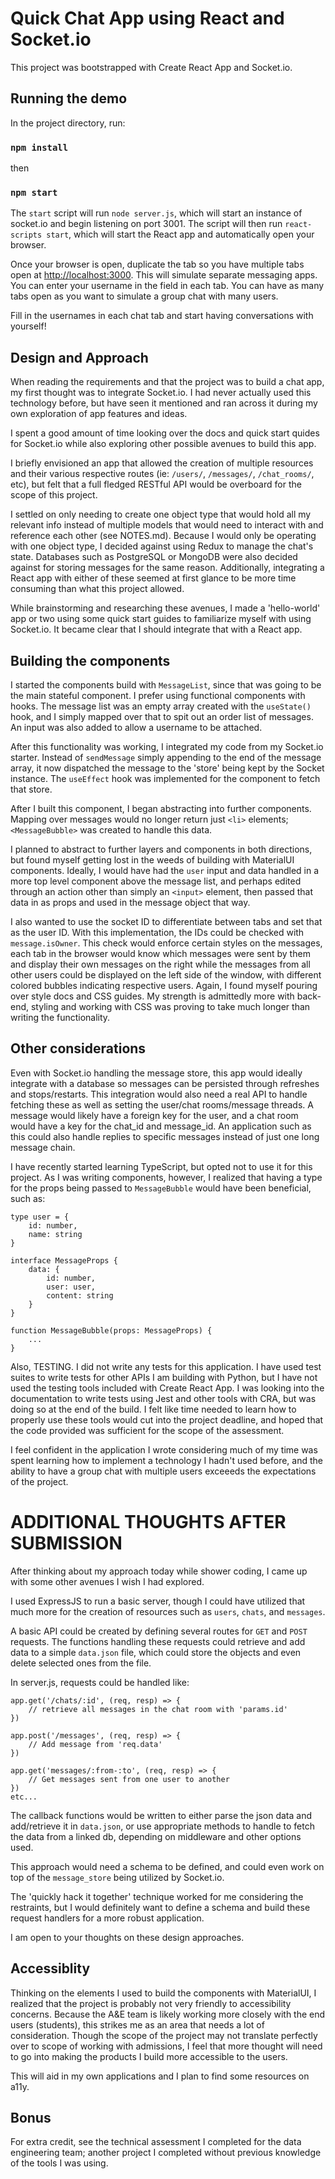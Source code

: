 # Quick Chat App using React and Socket.io

This project was bootstrapped with Create React App and Socket.io.

## Running the demo

In the project directory, run:

### `npm install` 

then

### `npm start`

The `start` script will run `node server.js`, which will start an instance of socket.io and begin listening on port 3001.
The script will then run `react-scripts start`, which will start the React app and automatically open your browser.

Once your browser is open, duplicate the tab so you have multiple tabs open at [http://localhost:3000](http://localhost:3000).
This will simulate separate messaging apps. You can enter your username in the field in each tab. You can have as many tabs open as you want to simulate a group chat with many users.

Fill in the usernames in each chat tab and start having conversations with yourself!


## Design and Approach

When reading the requirements and that the project was to build a chat app, my first thought was to integrate Socket.io. I had never actually used this technology before, but have seen it mentioned and ran across it during my own exploration of app features and ideas.

I spent a good amount of time looking over the docs and quick start quides for Socket.io while also exploring other possible avenues to build this app.

I briefly envisioned an app that allowed the creation of multiple resources and their various respective routes (ie: `/users/`, `/messages/`, `/chat_rooms/`, etc), but felt that a full fledged RESTful API would be overboard for the scope of this project.

I settled on only needing to create one object type that would hold all my relevant info instead of multiple models that would need to interact with and reference each other (see NOTES.md). Because I would only be operating with one object type, I decided against using Redux to manage the chat's state. Databases such as PostgreSQL or MongoDB were also decided against for storing messages for the same reason. Additionally, integrating a React app with either of these seemed at first glance to be more time consuming than what this project allowed.

While brainstorming and researching these avenues, I made a 'hello-world' app or two using some quick start guides to familiarize myself with using Socket.io. It became clear that I should integrate that with a React app.


## Building the components

I started the components build with `MessageList`, since that was going to be the main stateful component. I prefer using functional components with hooks. The message list was an empty array created with the `useState()` hook, and I simply mapped over that to spit out an order list of messages. An input was also added to allow a username to be attached.

After this functionality was working, I integrated my code from my Socket.io starter. Instead of `sendMessage` simply appending to the end of the message array, it now dispatched the message to the 'store' being kept by the Socket instance. The `useEffect` hook was implemented for the component to fetch that store.

After I built this component, I began abstracting into further components. Mapping over messages would no longer return just `<li>` elements; `<MessageBubble>` was created to handle this data. 

I planned to abstract to further layers and components in both directions, but found myself getting lost in the weeds of building with MaterialUI components. Ideally, I would have had the `user` input and data handled in a more top level component above the message list, and perhaps edited through an action other than simply an `<input>` element, then passed that data in as props and used in the message object that way.

I also wanted to use the socket ID to differentiate between tabs and set that as the user ID. With this implementation, the IDs could be checked with `message.isOwner`. This check would enforce certain styles on the messages, each tab in the browser would know which messages were sent by them and display their own messages on the right while the messages from all other users could be displayed on the left side of the window, with different colored bubbles indicating respective users. Again, I found myself pouring over style docs and CSS guides. My strength is admittedly more with back-end, styling and working with CSS was proving to take much longer than writing the functionality.


## Other considerations

Even with Socket.io handling the message store, this app would ideally integrate with a database so messages can be persisted through refreshes and stops/restarts. This integration would also need a real API to handle fetching these as well as setting the user/chat rooms/message threads. A message would likely have a foreign key for the user, and a chat room would have a key for the chat_id and message_id. An application such as this could also handle replies to specific messages instead of just one long message chain.

I have recently started learning TypeScript, but opted not to use it for this project. As I was writing components, however, I realized that having a type for the props being passed to `MessageBubble` would have been beneficial, such as:

```
type user = {
    id: number,
    name: string
}

interface MessageProps {
    data: {
        id: number,
        user: user,
        content: string
    }
} 

function MessageBubble(props: MessageProps) {
    ...
}
```

Also, TESTING. I did not write any tests for this application. I have used test suites to write tests for other APIs I am building with Python, but I have not used the testing tools included with Create React App. I was looking into the documentation to write tests using Jest and other tools with CRA, but was doing so at the end of the build. I felt like time needed to learn how to properly use these tools would cut into the project deadline, and hoped that the code provided was sufficient for the scope of the assessment.

I feel confident in the application I wrote considering much of my time was spent learning how to implement a technology I hadn't used before, and the ability to have a group chat with multiple users exceeeds the expectations of the project.


# ADDITIONAL THOUGHTS AFTER SUBMISSION
After thinking about my approach today while shower coding, I came up with some other avenues I wish I had explored.

I used ExpressJS to run a basic server, though I could have utilized that much more for the creation of resources such as `users`, `chats`, and `messages`.

A basic API could be created by defining several routes for `GET` and `POST` requests. The functions handling these requests could retrieve and add data to a simple `data.json` file, which could store the objects and even delete selected ones from the file. 

In server.js, requests could be handled like:

```
app.get('/chats/:id', (req, resp) => {
    // retrieve all messages in the chat room with 'params.id'
})

app.post('/messages', (req, resp) => {
    // Add message from 'req.data'
})

app.get('messages/:from-:to', (req, resp) => {
    // Get messages sent from one user to another
})
etc...
```

The callback functions would be written to either parse the json data and add/retrieve it in `data.json`, or use appropriate methods to handle to fetch the data from a linked db, depending on middleware and other options used.

This approach would need a schema to be defined, and could even work on top of the `message_store` being utilized by Socket.io.

The 'quickly hack it together' technique worked for me considering the restraints, but I would definitely want to define a schema and build these request handlers for a more robust application.

I am open to your thoughts on these design approaches. 


## Accessiblity 

Thinking on the elements I used to build the components with MaterialUI, I realized that the project is probably not very friendly to accessibility concerns. Because the A&E team is likely working more closely with the end users (students), this strikes me as an area that needs a lot of consideration. Though the scope of the project may not translate perfectly over to scope of working with admissions, I feel that more thought will need to go into making the products I build more accessible to the users. 

This will aid in my own applications and I plan to find some resources on a11y.

## Bonus

For extra credit, see the technical assessment I completed for the data engineering team; another project I completed without previous knowledge of the tools I was using.
